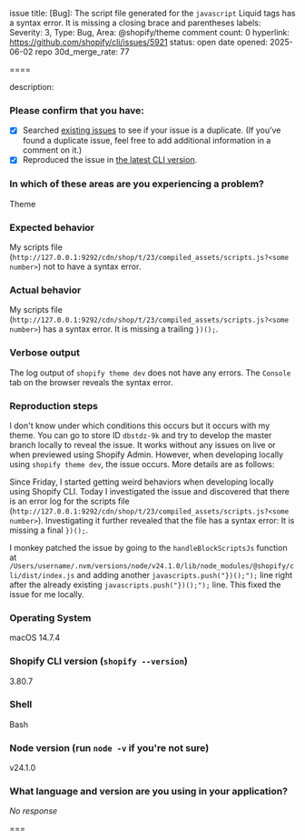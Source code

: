 issue title: [Bug]: The script file generated for the `javascript` Liquid tags has a syntax error. It is missing a closing brace and parentheses
labels: Severity: 3, Type: Bug, Area: @shopify/theme
comment count: 0
hyperlink: https://github.com/shopify/cli/issues/5921
status: open
date opened: 2025-06-02
repo 30d_merge_rate: 77

====

description:
### Please confirm that you have:

- [x] Searched [existing issues](.) to see if your issue is a duplicate. (If you’ve found a duplicate issue, feel free to add additional information in a comment on it.)
- [x] Reproduced the issue in [the latest CLI version](https://www.npmjs.com/package/@shopify/cli).

### In which of these areas are you experiencing a problem?

Theme

### Expected behavior

My scripts file (`http://127.0.0.1:9292/cdn/shop/t/23/compiled_assets/scripts.js?<some number>`) not to have a syntax error.

### Actual behavior

My scripts file (`http://127.0.0.1:9292/cdn/shop/t/23/compiled_assets/scripts.js?<some number>`) has a syntax error. It is missing a trailing `})();`.

### Verbose output

The log output of `shopify theme dev` does not have any errors. The `Console` tab on the browser reveals the syntax error.

### Reproduction steps

I don't know under which conditions this occurs but it occurs with my theme. You can go to store ID `dbstdz-9k` and try to develop the master branch locally to reveal the issue. It works without any issues on live or when previewed using Shopify Admin. However, when developing locally using `shopify theme dev`, the issue occurs. More details are as follows:

Since Friday, I started getting weird behaviors when developing locally using Shopify CLI. Today I investigated the issue and discovered that there is an error log for the scripts file (`http://127.0.0.1:9292/cdn/shop/t/23/compiled_assets/scripts.js?<some number>`). Investigating it further revealed that the file has a syntax error: It is missing a final `})();`.

I monkey patched the issue by going to the `handleBlockScriptsJs` function at `/Users/username/.nvm/versions/node/v24.1.0/lib/node_modules/@shopify/cli/dist/index.js` and adding another `javascripts.push("})();");` line right after the already existing `javascripts.push("})();");` line. This fixed the issue for me locally.

### Operating System

macOS 14.7.4

### Shopify CLI version (`shopify --version`)

3.80.7

### Shell

Bash

### Node version (run `node -v` if you're not sure)

v24.1.0

### What language and version are you using in your application?

_No response_

===
